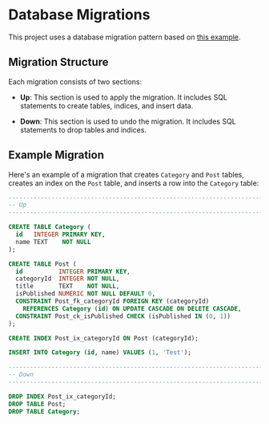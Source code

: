 # Database Migrations

This project uses a database migration pattern based on [this example](https://github.com/kriasoft/node-sqlite/tree/master/migrations).

## Migration Structure

Each migration consists of two sections:

-   **Up**: This section is used to apply the migration. It includes SQL statements to create tables, indices, and insert data.

-   **Down**: This section is used to undo the migration. It includes SQL statements to drop tables and indices.

## Example Migration

Here's an example of a migration that creates `Category` and `Post` tables, creates an index on the `Post` table, and inserts a row into the `Category` table:

```sql
--------------------------------------------------------------------------------
-- Up
--------------------------------------------------------------------------------

CREATE TABLE Category (
  id   INTEGER PRIMARY KEY,
  name TEXT    NOT NULL
);

CREATE TABLE Post (
  id          INTEGER PRIMARY KEY,
  categoryId  INTEGER NOT NULL,
  title       TEXT    NOT NULL,
  isPublished NUMERIC NOT NULL DEFAULT 0,
  CONSTRAINT Post_fk_categoryId FOREIGN KEY (categoryId)
    REFERENCES Category (id) ON UPDATE CASCADE ON DELETE CASCADE,
  CONSTRAINT Post_ck_isPublished CHECK (isPublished IN (0, 1))
);

CREATE INDEX Post_ix_categoryId ON Post (categoryId);

INSERT INTO Category (id, name) VALUES (1, 'Test');

--------------------------------------------------------------------------------
-- Down
--------------------------------------------------------------------------------

DROP INDEX Post_ix_categoryId;
DROP TABLE Post;
DROP TABLE Category;
```
